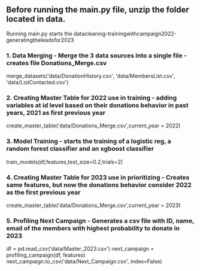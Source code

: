 ## Before running the main.py file, **unzip the folder located in data**. <br>

Running main.py starts the datacleaning-trainingwithcampaign2022-generatingtheleadsfor2023

### 1. Data Merging  - Merge the 3 data sources into a single file - creates file Donations_Merge.csv
merge_datasets('data/DonationHistory.csv', 
               'data/MembersList.csv',
               'data/ListContacted.csv')
               
### 2. Creating Master Table for 2022 use in training - adding variables at id level based on their donations behavior in past years, 2021 as first previous year
create_master_table('data/Donations_Merge.csv',current_year = 2022) 
    
### 3. Model Training - starts the training of a logistic reg, a random forest classifier and an xgboost classifier
train_models(df,features,test_size=0.2,trials=2)

### 4. Creating Master Table for 2023 use in prioritizing - Creates same features, but now the donations behavior consider 2022 as the first previous year
create_master_table('data/Donations_Merge.csv',current_year = 2023)

### 5. Profiling Next Campaign - Generates a csv file with ID, name, email of the members with highest probability to donate in 2023
df = pd.read_csv('data/Master_2023.csv')
next_campaign = profiling_campaign(df, features)
next_campaign.to_csv('data/Next_Campaign.csv', index=False)

